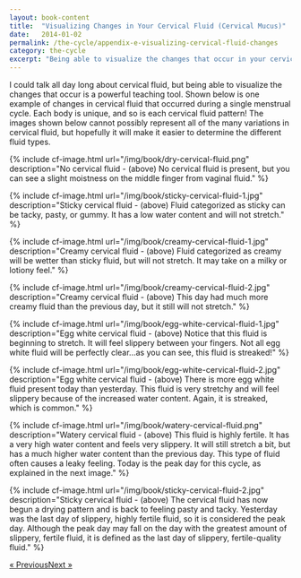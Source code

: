 ```yaml
---
layout: book-content
title:  "Visualizing Changes in Your Cervical Fluid (Cervical Mucus)"
date:   2014-01-02
permalink: /the-cycle/appendix-e-visualizing-cervical-fluid-changes
category: the-cycle
excerpt: "Being able to visualize the changes that occur in your cervical fluid (or cervical mucus) is a powerful teaching tool. Each body is unique, and so is each cervical fluid pattern! Learn how to categorize your unique cervical fluid with these images."
---
```


I could talk all day long about cervical fluid, but being able to visualize the changes that occur is a powerful teaching tool. Shown below is one example of changes in cervical fluid that occurred during a single menstrual cycle. Each body is unique, and so is each cervical fluid pattern! The images shown below cannot possibly represent all of the many variations in cervical fluid, but hopefully it will make it easier to determine the different fluid types.


{% include cf-image.html url="/img/book/dry-cervical-fluid.png" description="No cervical fluid - (above) No cervical fluid is present, but you can see a slight moistness on the middle finger from vaginal fluid." %}


{% include cf-image.html url="/img/book/sticky-cervical-fluid-1.jpg" description="Sticky cervical fluid - (above) Fluid categorized as sticky can be tacky, pasty, or gummy. It has a low water content and will not stretch." %}


{% include cf-image.html url="/img/book/creamy-cervical-fluid-1.jpg" description="Creamy cervical fluid - (above) Fluid categorized as creamy will be wetter than sticky fluid, but will not stretch. It may take on a milky or lotiony feel." %}


{% include cf-image.html url="/img/book/creamy-cervical-fluid-2.jpg" description="Creamy cervical fluid - (above) This day had much more creamy fluid than the previous day, but it still will not stretch." %}


{% include cf-image.html url="/img/book/egg-white-cervical-fluid-1.jpg" description="Egg white cervical fluid - (above) Notice that this fluid is beginning to stretch. It will feel slippery between your fingers. Not all egg white fluid will be perfectly clear...as you can see, this fluid is streaked!" %}


{% include cf-image.html url="/img/book/egg-white-cervical-fluid-2.jpg" description="Egg white cervical fluid - (above) There is more egg white fluid present today than yesterday. This fluid is very stretchy and will feel slippery because of the increased water content. Again, it is streaked, which is common." %}


{% include cf-image.html url="/img/book/watery-cervical-fluid.png" description="Watery cervical fluid - (above) This fluid is highly fertile. It has a very high water content and feels very slippery. It will still stretch a bit, but has a much higher water content than the previous day. This type of fluid often causes a leaky feeling. Today is the peak day for this cycle, as explained in the next image." %}


{% include cf-image.html url="/img/book/sticky-cervical-fluid-2.jpg" description="Sticky cervical fluid - (above) The cervical fluid has now begun a drying pattern and is back to feeling pasty and tacky. Yesterday was the last day of slippery, highly fertile fluid, so it is considered the peak day. Although the peak day may fall on the day with the greatest amount of slippery, fertile fluid, it is defined as the last day of slippery, fertile-quality fluid." %}


<div class="arrows">
	<p><a class="text-link previous" href="/the-cycle/appendix-d-fertility-awareness-and-menstrual-health-resources/" title="Previous Excerpt">&laquo; Previous</a><a class="text-link next" href="/the-cycle/notes/" title="Next Excerpt">Next &raquo;</a></p>
</div>